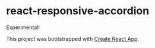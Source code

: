 # react-responsive-accordion

Experimental!

This project was bootstrapped with [Create React App](https://github.com/facebookincubator/create-react-app).
